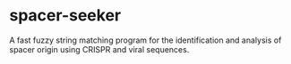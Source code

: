 spacer-seeker
=============

A fast fuzzy string matching program for the identification and analysis of spacer origin using CRISPR and viral sequences.
